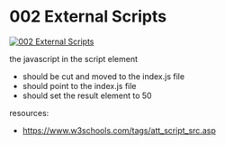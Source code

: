 # 002 External Scripts

[![002 External Scripts](https://img.youtube.com/vi/h4I5vbmciXw/0.jpg)](https://www.youtube.com/watch?v=h4I5vbmciXw)

the javascript in the script element
- should be cut and moved to the index.js file
- should point to the index.js file
- should set the result element to 50

resources:
- https://www.w3schools.com/tags/att_script_src.asp
